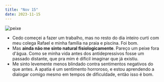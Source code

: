 ```yaml
---
title: "Nov 15"
date: 2023-11-15
---
```


![peixe](https://13thdimension.com/wp-content/uploads/2014/08/aquaman_fish938.jpg)

- Cedo começei a fazer um trabalho, mas no resto do dia inteiro curti com meu colega Rafael e minha família na praia e piscina. Foi bom.
- Mas **ainda não me sinto natural fisiologicamente**. Pareço um peixe fora d'água. Como se minha vida antes dos antidepressivos fosse um passado distante, que pra mim é difícil imaginar que já existiu.
- Me sinto levemente menos blindado contra sentimentos negativos do que antes. A apatia é um sentimento horroroso, e estou aprendendo a dialogar comigo mesmo em tempos de dificuldade, então isso é bom.
